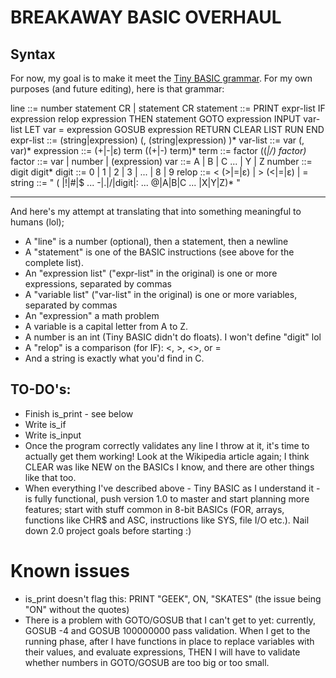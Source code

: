 # BREAKAWAY BASIC OVERHAUL

## Syntax

For now, my goal is to make it meet the [Tiny BASIC grammar](https://en.wikipedia.org/wiki/Tiny_BASIC#Formal_grammar).  For my own purposes (and future editing), here is that grammar:

line ::= number statement CR | statement CR
statement ::= PRINT expr-list
	IF expression relop expression THEN statement
	GOTO expression
	INPUT var-list
	LET var = expression
	GOSUB expression
	RETURN
	CLEAR
	LIST
	RUN
	END
expr-list ::= (string|expression) (, (string|expression) )*
var-list ::= var (, var)*
expression ::= (+|-|ε) term ((+|-) term)*
term ::= factor ((*|/) factor)*
factor ::= var | number | (expression)
var ::= A | B | C ... | Y | Z
number ::= digit digit*
digit ::= 0 | 1 | 2 | 3 | ... | 8 | 9
relop ::= < (>|=|ε) | > (<|=|ε) | =
string ::= " ( |!|#|$ ... -|.|/|digit|: ... @|A|B|C ... |X|Y|Z)* "

-----------------------------------------------------------------

And here's my attempt at translating that into something meaningful to humans (lol);

* A "line" is a number (optional), then a statement, then a newline
* A "statement" is one of the BASIC instructions (see above for the complete list).
* An "expression list" ("expr-list" in the original) is one or more expressions, separated by commas
* A "variable list" ("var-list" in the original) is one or more variables, separated by commas
* An "expression" a math problem
* A variable is a capital letter from A to Z.
* A number is an int (Tiny BASIC didn't do floats).  I won't define "digit" lol
* A "relop" is a comparison (for IF): <, >, <>, or =
* And a string is exactly what you'd find in C.

## TO-DO's:

* Finish is_print - see below
* Write is_if
* Write is_input
* Once the program correctly validates any line I throw at it, it's time to actually get them working!
	Look at the Wikipedia article again; I think CLEAR was like NEW on the BASICs I know, and there are other things like that too.
* When everything I've described above - Tiny BASIC as I understand it - is fully functional, push version 1.0 to master and start planning more features; start with stuff common in 8-bit BASICs (FOR, arrays, functions like CHR$ and ASC, instructions like SYS, file I/O etc.).  Nail down 2.0 project goals before starting :)

# Known issues

* is_print doesn't flag this: PRINT "GEEK", ON, "SKATES" (the issue being "ON" without the quotes)
* There is a problem with GOTO/GOSUB that I can't get to yet: currently, GOSUB -4 and GOSUB 100000000 pass validation.  When I get to the running phase, after I have functions in place to replace variables with their values, and evaluate expressions, THEN I will have to validate whether numbers in GOTO/GOSUB are too big or too small.

